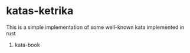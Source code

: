 # katas-ketrika

This is a simple implementation of some well-known kata implemented in rust

1. kata-book  
